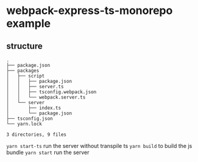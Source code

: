 # webpack-express-ts-monorepo example

## structure

```
.
├── package.json
├── packages
│   ├── script
│   │   ├── package.json
│   │   ├── server.ts
│   │   ├── tsconfig.webpack.json
│   │   └── webpack.server.ts
│   └── server
│       ├── index.ts
│       └── package.json
├── tsconfig.json
└── yarn.lock

3 directories, 9 files
```

`yarn start-ts` run the server without transpile ts
`yarn build` to build the js bundle
`yarn start` run the server
